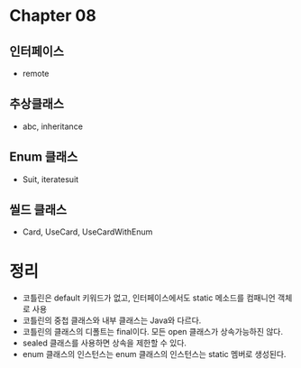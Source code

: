 # Chapter 08
## 인터페이스
- remote

## 추상클래스
- abc, inheritance

## Enum 클래스
- Suit, iteratesuit

## 씰드 클래스
- Card, UseCard, UseCardWithEnum

# 정리
- 코틀린은 default 키워드가 없고, 인터페이스에서도 static 메소드를 컴패니언 객체로 사용
- 코틀린의 중첩 클래스와 내부 클래스는 Java와 다르다. 
- 코틀린의 클래스의 디폴트는 final이다. 모든 open 클래스가 상속가능하진 않다.
- sealed 클래스를 사용하면 상속을 제한할 수 있다.
- enum 클래스의 인스턴스는 enum 클래스의 인스턴스는 static 멤버로 생성된다.